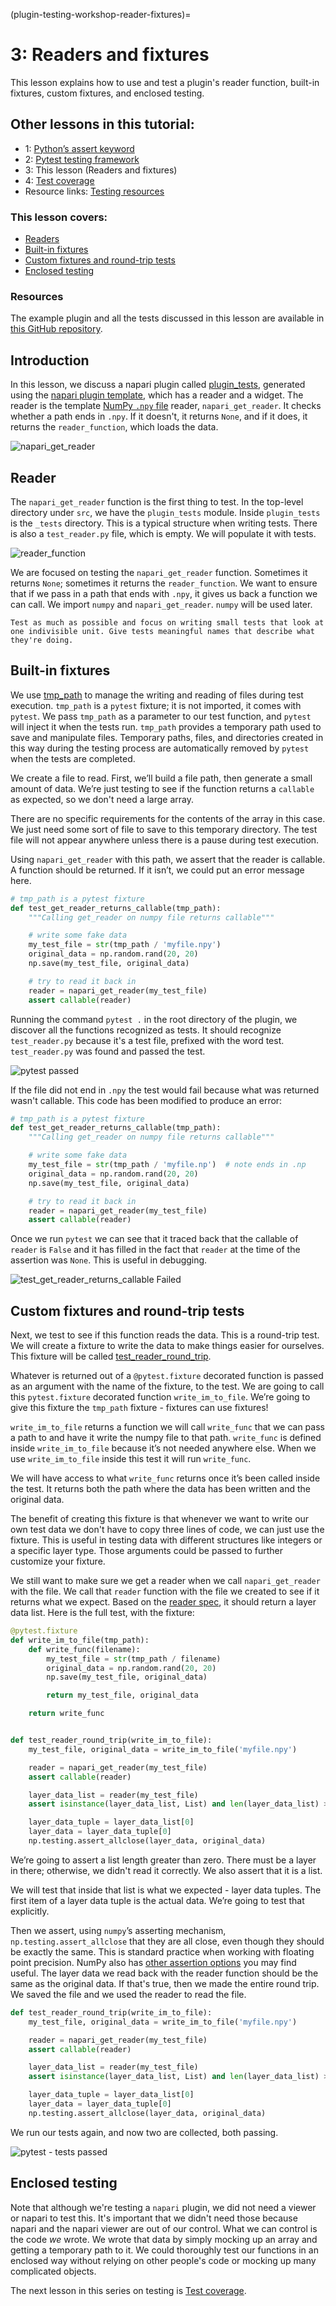 (plugin-testing-workshop-reader-fixtures)=

# 3: Readers and fixtures

This lesson explains how to use and test a plugin's reader function, built-in fixtures, custom fixtures, and enclosed testing.

## Other lessons in this tutorial:

- 1: [Python’s assert keyword](plugin-testing-workshop-assert)
- 2: [Pytest testing framework](plugin-testing-workshop-pytest)
- 3: This lesson (Readers and fixtures)
- 4: [Test coverage](plugin-testing-workshop-coverage)
- Resource links: [Testing resources](plugin-testing-resources)

### This lesson covers:

- [Readers](#reader)
- [Built-in fixtures](#built-in-fixtures)
- [Custom fixtures and round-trip tests](#custom-fixtures-and-round-trip-tests)
- [Enclosed testing](#enclosed-testing)

### Resources

The example plugin and all the tests discussed in this lesson are available in [this GitHub repository](https://github.com/DragaDoncila/plugin-tests).

## Introduction

In this lesson, we discuss a napari plugin called [plugin_tests](https://github.com/DragaDoncila/plugin-tests/tree/main/src/plugin_tests), generated using the [napari plugin template](https://github.com/napari/napari-plugin-template), which has a reader and a widget. The reader is the template [NumPy `.npy` file](https://numpy.org/doc/stable/reference/generated/numpy.lib.format.html#npy-format) reader, `napari_get_reader`. It checks whether a path ends in `.npy`. If it doesn't, it returns `None`, and if it does, it returns the `reader_function`, which loads the data.

![napari_get_reader](../../_static/images/napari_plugins_1st_napari_get_reader.png)

## Reader

The `napari_get_reader` function is the first thing to test. In the top-level directory under `src`, we have the `plugin_tests` module. Inside `plugin_tests` is the `_tests` directory. This is a typical structure when writing tests. There is also a `test_reader.py` file, which is empty. We will populate it with tests.

![reader_function](../../_static/images/napari_plugins_2nd_reader_function.png)

We are focused on testing the `napari_get_reader` function. Sometimes it returns `None`; sometimes it returns the `reader_function`. We want to ensure that if we pass in a path that ends with `.npy`, it gives us back a function we can call. We import `numpy` and `napari_get_reader`. `numpy` will be used later.

```{tip}
Test as much as possible and focus on writing small tests that look at one indivisible unit. Give tests meaningful names that describe what they're doing.
```

## Built-in fixtures

We use [tmp_path](https://docs.pytest.org/en/7.1.x/how-to/tmp_path.html#the-tmp-path-fixture) to manage the writing and reading of files during test execution. `tmp_path` is a `pytest` fixture; it is not imported, it comes with `pytest`. We pass `tmp_path` as a parameter to our test function, and `pytest` will inject it when the tests run. `tmp_path` provides a temporary path used to save and manipulate files. Temporary paths, files, and directories created in this way during the testing process are automatically removed by `pytest` when the tests are completed.

We create a file to read. First, we’ll build a file path, then generate a small amount of data. We’re just testing to see if the function returns a `callable` as expected, so we don't need a large array.

There are no specific requirements for the contents of the array in this case. We just need some sort of file to save to this temporary directory. The test file will not appear anywhere unless there is a pause during test execution.

Using `napari_get_reader` with this path, we assert that the reader is callable. A function should be returned. If it isn’t, we could put an error message here.

```python
# tmp_path is a pytest fixture
def test_get_reader_returns_callable(tmp_path):
    """Calling get_reader on numpy file returns callable"""

    # write some fake data
    my_test_file = str(tmp_path / 'myfile.npy')
    original_data = np.random.rand(20, 20)
    np.save(my_test_file, original_data)

    # try to read it back in
    reader = napari_get_reader(my_test_file)
    assert callable(reader)
```

Running the command `pytest .` in the root directory of the plugin, we discover all the functions recognized as tests. It should recognize `test_reader.py` because it's a test file, prefixed with the word test. `test_reader.py` was found and passed the test.

![pytest passed](../../_static/images/napari_plugins_3rd_pytest_passed.png)

If the file did not end in `.npy` the test would fail because what was returned wasn't callable. This code has been modified to produce an error:

```python
# tmp_path is a pytest fixture
def test_get_reader_returns_callable(tmp_path):
    """Calling get_reader on numpy file returns callable"""

    # write some fake data
    my_test_file = str(tmp_path / 'myfile.np')  # note ends in .np
    original_data = np.random.rand(20, 20)
    np.save(my_test_file, original_data)

    # try to read it back in
    reader = napari_get_reader(my_test_file)
    assert callable(reader)
```

Once we run `pytest` we can see that it traced back that the callable of `reader` is `False` and it has filled in the fact that `reader` at the time of the assertion was `None`. This is useful in debugging.

![test_get_reader_returns_callable Failed](../../_static/images/napari_plugins_4th_test_get_reader_returns_callable-failed.png)

## Custom fixtures and round-trip tests

Next, we test to see if this function reads the data. This is a round-trip test. We will create a fixture to write the data to make things easier for ourselves. This fixture will be called [test_reader_round_trip](https://github.com/DragaDoncila/plugin-tests/blob/effb32d6e3b191ad83e69813b26ae8695210f5ad/src/plugin_tests/_tests/test_reader.py#L39).

Whatever is returned out of a `@pytest.fixture` decorated function is passed as an argument with the name of the fixture, to the test. We are going to call this `pytest.fixture` decorated function `write_im_to_file`. We’re going to give this fixture the `tmp_path` fixture - fixtures can use fixtures!

`write_im_to_file` returns a function we will call `write_func` that we can pass a path to and have it write the numpy file to that path. `write_func` is defined inside `write_im_to_file` because it’s not needed anywhere else. When we use `write_im_to_file` inside this test it will run `write_func`.

We will have access to what `write_func` returns once it’s been called inside the test. It returns both the path where the data has been written and the original data.

The benefit of creating this fixture is that whenever we want to write our own test data we don't have to copy three lines of code, we can just use the fixture. This is useful in testing data with different structures like integers or a specific layer type. Those arguments could be passed to further customize your fixture.

We still want to make sure we get a reader when we call `napari_get_reader` with the file. We call that `reader` function with the file we created to see if it returns what we expect. Based on the [reader spec](plugin-readers-guide), it should return a layer data list. Here is the full test, with the fixture:

```python
@pytest.fixture
def write_im_to_file(tmp_path):
    def write_func(filename):
        my_test_file = str(tmp_path / filename)
        original_data = np.random.rand(20, 20)
        np.save(my_test_file, original_data)

        return my_test_file, original_data

    return write_func


def test_reader_round_trip(write_im_to_file):
    my_test_file, original_data = write_im_to_file('myfile.npy')

    reader = napari_get_reader(my_test_file)
    assert callable(reader)

    layer_data_list = reader(my_test_file)
    assert isinstance(layer_data_list, List) and len(layer_data_list) > 0

    layer_data_tuple = layer_data_list[0]
    layer_data = layer_data_tuple[0]
    np.testing.assert_allclose(layer_data, original_data)
```

We’re going to assert a list length greater than zero. There must be a layer in there; otherwise, we didn't read it correctly. We also assert that it is a list.

We will test that inside that list is what we expected - layer data tuples. The first item of a layer data tuple is the actual data. We’re going to test that explicitly.

Then we assert, using `numpy`’s asserting mechanism, `np.testing.assert_allclose` that they are all close, even though they should be exactly the same. This is standard practice when working with floating point precision. NumPy also has [other assertion options](https://numpy.org/doc/stable/reference/routines.testing.html) you may find useful. The layer data we read back with the reader function should be the same as the original data. If that's true, then we made the entire round trip. We saved the file and we used the reader to read the file.

```python
def test_reader_round_trip(write_im_to_file):
    my_test_file, original_data = write_im_to_file('myfile.npy')

    reader = napari_get_reader(my_test_file)
    assert callable(reader)

    layer_data_list = reader(my_test_file)
    assert isinstance(layer_data_list, List) and len(layer_data_list) > 0

    layer_data_tuple = layer_data_list[0]
    layer_data = layer_data_tuple[0]
    np.testing.assert_allclose(layer_data, original_data)
```

We run our tests again, and now two are collected, both passing.

![pytest - tests passed](../../_static/images/napari_plugins_5th_tests_passed.png)

## Enclosed testing

Note that although we're testing a `napari` plugin, we did not need a viewer or napari to test this. It's important that we didn't need those because napari and the napari viewer are out of our control. What we can control is the code _we_ wrote. We wrote that data by simply mocking up an array and getting a temporary path to it. We could thoroughly test our functions in an enclosed way without relying on other people's code or mocking up many complicated objects.

The next lesson in this series on testing is [Test coverage](plugin-testing-workshop-coverage).
